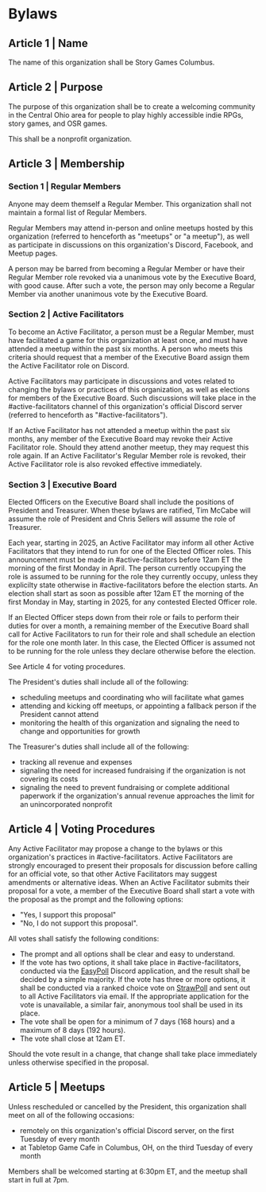 # Bylaws

## Article 1 | Name

The name of this organization shall be Story Games Columbus.

## Article 2 | Purpose

The purpose of this organization shall be to create a welcoming community in the Central Ohio area for people to play highly accessible indie RPGs, story games, and OSR games.

This shall be a nonprofit organization.

## Article 3 | Membership

### Section 1 | Regular Members

Anyone may deem themself a Regular Member. This organization shall not maintain a formal list of Regular Members.

Regular Members may attend in-person and online meetups hosted by this organization (referred to henceforth as "meetups" or "a meetup"), as well as participate in discussions on this organization's Discord, Facebook, and Meetup pages.

A person may be barred from becoming a Regular Member or have their Regular Member role revoked via a unanimous vote by the Executive Board, with good cause. After such a vote, the person may only become a Regular Member via another unanimous vote by the Executive Board.

### Section 2 | Active Facilitators

To become an Active Facilitator, a person must be a Regular Member, must have facilitated a game for this organization at least once, and must have attended a meetup within the past six months. A person who meets this criteria should request that a member of the Executive Board assign them the Active Facilitator role on Discord.

Active Facilitators may participate in discussions and votes related to changing the bylaws or practices of this organization, as well as elections for members of the Executive Board. Such discussions will take place in the #active-facilitators channel of this organization's official Discord server (referred to henceforth as "#active-facilitators").

If an Active Facilitator has not attended a meetup within the past six months, any member of the Executive Board may revoke their Active Facilitator role. Should they attend another meetup, they may request this role again. If an Active Facilitator's Regular Member role is revoked, their Active Facilitator role is also revoked effective immediately.

### Section 3 | Executive Board

Elected Officers on the Executive Board shall include the positions of President and Treasurer. When these bylaws are ratified, Tim McCabe will assume the role of President and Chris Sellers will assume the role of Treasurer.

Each year, starting in 2025, an Active Facilitator may inform all other Active Facilitators that they intend to run for one of the Elected Officer roles. This announcement must be made in #active-facilitators before 12am ET the morning of the first Monday in April. The person currently occupying the role is assumed to be running for the role they currently occupy, unless they explicilty state otherwise in #active-facilitators before the election starts. An election shall start as soon as possible after 12am ET the morning of the first Monday in May, starting in 2025, for any contested Elected Officer role.

If an Elected Officer steps down from their role or fails to perform their duties for over a month, a remaining member of the Executive Board shall call for Active Facilitators to run for their role and shall schedule an election for the role one month later. In this case, the Elected Officer is assumed not to be running for the role unless they declare otherwise before the election.

See Article 4 for voting procedures.

The President's duties shall include all of the following:
- scheduling meetups and coordinating who will facilitate what games
- attending and kicking off meetups, or appointing a fallback person if the President cannot attend
- monitoring the health of this organization and signaling the need to change and opportunities for growth

The Treasurer's duties shall include all of the following:
- tracking all revenue and expenses
- signaling the need for increased fundraising if the organization is not covering its costs
- signaling the need to prevent fundraising or complete additional paperwork if the organization's annual revenue approaches the limit for an unincorporated nonprofit

## Article 4 | Voting Procedures

Any Active Facilitator may propose a change to the bylaws or this organization's practices in #active-facilitators. Active Facilitators are strongly encouraged to present their proposals for discussion before calling for an official vote, so that other Active Facilitators may suggest amendments or alternative ideas. When an Active Facilitator submits their proposal for a vote, a member of the Executive Board shall start a vote with the proposal as the prompt and the following options:
- "Yes, I support this proposal"
- "No, I do not support this proposal".

All votes shall satisfy the following conditions:
- The prompt and all options shall be clear and easy to understand.
- If the vote has two options, it shall take place in #active-facilitators, conducted via the [EasyPoll](https://discord.com/application-directory/437618149505105920) Discord application, and the result shall be decided by a simple majority. If the vote has three or more options, it shall be conducted via a ranked choice vote on [StrawPoll](https://strawpoll.com/) and sent out to all Active Facilitators via email. If the appropriate application for the vote is unavailable, a similar fair, anonymous tool shall be used in its place.
- The vote shall be open for a minimum of 7 days (168 hours) and a maximum of 8 days (192 hours).
- The vote shall close at 12am ET.

Should the vote result in a change, that change shall take place immediately unless otherwise specified in the proposal.

## Article 5 | Meetups

Unless rescheduled or cancelled by the President, this organization shall meet on all of the following occasions:
- remotely on this organization's official Discord server, on the first Tuesday of every month
- at Tabletop Game Cafe in Columbus, OH, on the third Tuesday of every month

Members shall be welcomed starting at 6:30pm ET, and the meetup shall start in full at 7pm.
